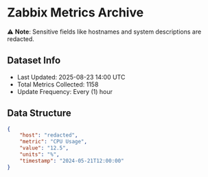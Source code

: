 # Zabbix Metrics Archive

⚠️ **Note**: Sensitive fields like hostnames and system descriptions are redacted.

## Dataset Info
- Last Updated: 2025-08-23 14:00 UTC
- Total Metrics Collected: 1158
- Update Frequency: Every (1) hour

## Data Structure
```json
{
    "host": "redacted",
    "metric": "CPU Usage",
    "value": "12.5",
    "units": "%",
    "timestamp": "2024-05-21T12:00:00"
}
```

